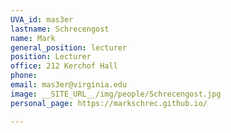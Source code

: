 ```yaml
---
UVA_id: mas3er
lastname: Schrecengost
name: Mark
general_position: lecturer
position: Lecturer
office: 212 Kerchof Hall
phone: 
email: mas3er@virginia.edu
image: __SITE_URL__/img/people/Schrecengost.jpg
personal_page: https://markschrec.github.io/

---
```

